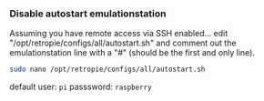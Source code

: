 ### Disable autostart emulationstation
Assuming you have remote access via SSH enabled... edit
"/opt/retropie/configs/all/autostart.sh"
and comment out the emulationstation line with a "#" (should be the first and only line).

```bash
sudo nano /opt/retropie/configs/all/autostart.sh
```
default user: `pi` passsword: `raspberry`

